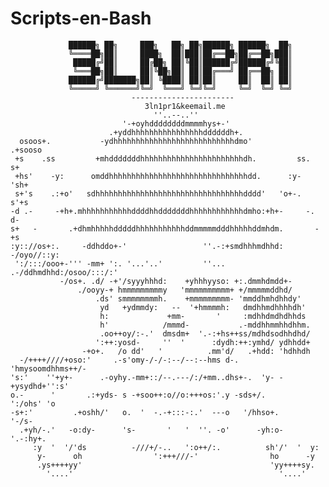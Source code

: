 # Scripts-en-Bash
                 ██████╗ ██╗     ███╗   ██╗ ██╗██████╗ ██████╗  ██╗
                 ╚════██╗██║     ████╗  ██║███║██╔══██╗██╔══██╗███║
                  █████╔╝██║     ██╔██╗ ██║╚██║██████╔╝██████╔╝╚██║
                  ╚═══██╗██║     ██║╚██╗██║ ██║██╔═══╝ ██╔══██╗ ██║
                 ██████╔╝███████╗██║ ╚████║ ██║██║     ██║  ██║ ██║
                 ╚═════╝ ╚══════╝╚═╝  ╚═══╝ ╚═╝╚═╝     ╚═╝  ╚═╝ ╚═╝
                               -----------------------             
                                  3ln1pr1&keemail.me
                                    ''..--..''                                   
                             '-+oyhddddddddmmmmhys+-'                            
                          .+yddhhhhhhhhhhhhhhhhddddddh+.                         
      osoos+.           -ydhhhhhhhhhhhhhhhhhhhhhhhhhhhdmo'           .+sooso     
     +s    .ss         +mhdddddddhhhhhhhhhhhhhhhhhhhhhhhdh.         ss.    s+    
     +hs'    -y:      omddhhhhhhhhhhhhhhhhhhhhhhhhhhhhhhhdd.      :y-    'sh+    
     s+'s    .:+o'   sdhhhhhhhhhhhhhhhhhhhhhhhhhhhhhhhhhdddd'   'o+-.    s'+s    
    -d .-     -+h+.mhhhhhhhhhhhddddhhdddddddhhhhhhhhhhhhdmho:+h+-     -.  d-   
    s+   -       .+dhmhhhhhdddddhhhhhhhhhhhddmmmmmdddhhhhhddmhdm.       -   +s   
    :y:://os+:.     -ddhddo+-'                 ''.-:+smdhhhmdhhd:  -/oyo//::y:   
     ':/:::/ooo+-''' -mm+ ':. '...'..'         ''... .-/ddhmdhhd:/osoo/:::/:'    
               -/os+. .d/ -+'/syyyhhhd:    +yhhhyyso: +:.dmmhdmdd+-              
                   ./ooyy-+ hmmmmmmmmmy   'mmmmmmmmmm+ +/mmmmmddhd/              
                       .ds' smmmmmmmmh.    +mmmmmmmmm- 'mmddhmhdhhdy'            
                        yd   +ydmmdy:   --  '+hmmmmh:   dmdhhmdhhhhdh'           
                        h:             +mm-       '     :mdhhdmdhdhhds           
                        h'            /mmmd-           .-mddhhmmhhdhhm.          
                        .oo++oy/:-.'  dmsdm+  '.-:+hs++ss/mdhdsodhhdhd/          
                       ':++:yosd-     ''  '      :dydh:++:ymhd/ ydhhdd+          
                    -+o+.   /o dd'   '          .mm'd/   .+hdd: 'hdhhdh          
      -/++++////+oso:'     .-s'omy-/-/-:--/--:--hms d-.    'hmysoomdhhms++/-     
    's:'    ''+y+-      .-oyhy.-mm+::/--.---/:/+mm..dhs+-.  'y- -+ysydhd+'':s'   
    o.-      '       .:+yds- s -+soo++:o//o:+++os:'.y -sds+/.       ':/ohs' 'o   
    -s+:'         .+oshh/'   o.  '  -.-+:::-:.'  ---o   '/hhso+.         '-/s-   
      .+yh/-.'   -o:dy-      's-       '   '  ''. -o'      -yh:o-   '.-:hy+.     
         :y  '  '/'ds          -///+/-..   ':o++/:.          sh'/'  '  y:        
          y-      oh                ':+++///-'                ho      -y         
          .ys++++yy'                                          'yy++++sy.         
            '....'                                              '....'   
